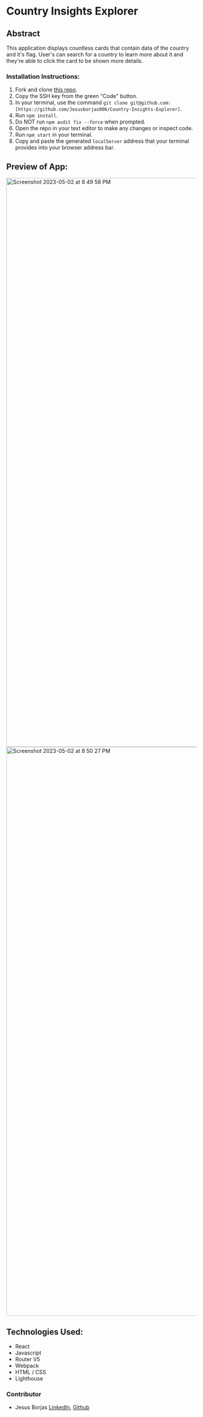 # Country Insights Explorer

## Abstract 
This application displays countless cards that contain data of the country and it's flag. User's can search for a country to learn more about it and they're able to click the card to be shown more details. 

### Installation Instructions:
1. Fork and clone [this repo](https://github.com/Jesusborjas006/Country-Insights-Explorer).
1. Copy the SSH key from the green "Code" button.
1. In your terminal, use the command `git clone git@github.com:[https://github.com/Jesusborjas006/Country-Insights-Explorer]`.
1. Run `npm install`.
1. Do NOT run `npm audit fix --force` when prompted.
1. Open the repo in your text editor to make any changes or inspect code.
1. Run `npm start` in your terminal.
1. Copy and paste the generated `localServer` address that your terminal provides into your browser address bar.

## Preview of App:
<img width="1504" alt="Screenshot 2023-05-02 at 8 49 58 PM" src="https://user-images.githubusercontent.com/111095858/235820013-b6a63a5d-070d-43ec-857d-20909d651371.png">
<img width="1504" alt="Screenshot 2023-05-02 at 8 50 27 PM" src="https://user-images.githubusercontent.com/111095858/235820016-c20bee00-e9a9-436c-bf91-945b73a56ff3.png">

## Technologies Used:
- React 
- Javascript 
- Router V5
- Webpack
- HTML / CSS
- Lighthouse

### Contributor
- Jesus Borjas [LinkedIn](https://www.linkedin.com/in/jesus-borjas-6589b920a/), [Github](https://github.com/jesusborjas006)
